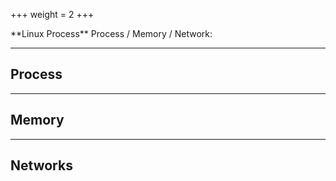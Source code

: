 +++
weight = 2
+++
<!--: .wrap  -->

<!-- : .text-data -->**Linux Process**

<!-- : .text-intro -->Process / Memory / Network:

---
<!--: .wrap -->

## Process

---
<!--: .wrap -->

## Memory

---
<!--: .wrap -->

## Networks
